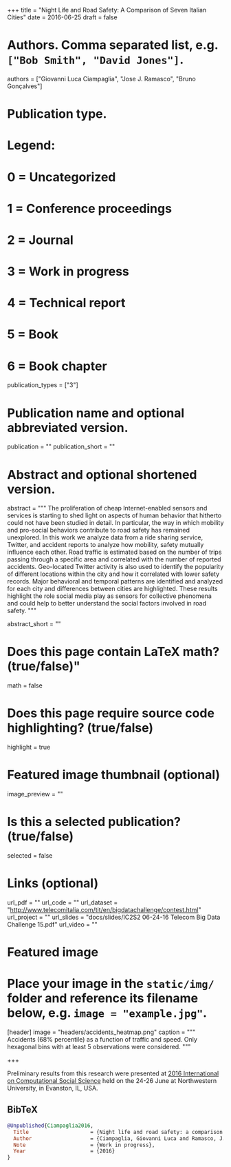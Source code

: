 +++
title = "Night Life and Road Safety: A Comparison of Seven Italian Cities"
date = 2016-06-25
draft = false

# Authors. Comma separated list, e.g. `["Bob Smith", "David Jones"]`.
authors = ["Giovanni Luca Ciampaglia", "Jose J. Ramasco", "Bruno Gonçalves"]

# Publication type.
# Legend:
# 0 = Uncategorized
# 1 = Conference proceedings
# 2 = Journal
# 3 = Work in progress
# 4 = Technical report
# 5 = Book
# 6 = Book chapter
publication_types = ["3"]

# Publication name and optional abbreviated version.
publication = ""
publication_short = ""

# Abstract and optional shortened version.
abstract = """ The proliferation of cheap Internet-enabled sensors and services
is starting to shed light on aspects of human behavior that hitherto could not
have been studied in detail. In particular, the way in which mobility and
pro-social behaviors contribute to road safety has remained unexplored. In this
work we analyze data from a ride sharing service, Twitter, and accident reports
to analyze how mobility, safety mutually influence each other. Road traffic is
estimated based on the number of trips passing through a specific area and
correlated with the number of reported accidents. Geo-located Twitter activity
is also used to identify the popularity of different locations within the city
and how it correlated with lower safety records. Major behavioral and temporal
patterns are identified and analyzed for each city and differences between
cities are highlighted. These results highlight the role social media play as
sensors for collective phenomena and could help to better understand the social
factors involved in road safety. """ 

abstract_short = ""

# Does this page contain LaTeX math? (true/false)"
math = false

# Does this page require source code highlighting? (true/false)
highlight = true

# Featured image thumbnail (optional)
image_preview = ""

# Is this a selected publication? (true/false)
selected = false

# Links (optional)
url_pdf = ""
url_code = ""
url_dataset = "http://www.telecomitalia.com/tit/en/bigdatachallenge/contest.html"
url_project = ""
url_slides = "docs/slides/IC2S2 06-24-16 Telecom Big Data Challenge 15.pdf"
url_video = ""

# Featured image
# Place your image in the `static/img/` folder and reference its filename below, e.g. `image = "example.jpg"`.
[header]
image = "headers/accidents_heatmap.png"
caption = """ Accidents (68% percentile) as a function of traffic and speed.
Only hexagonal bins with at least 5 observations were considered. """

+++

Preliminary results from this research were presented at [2016 International on
Computational Social
Science](http://www.kellogg.northwestern.edu/news-events/conference/ic2s2/2016.aspx)
held on the 24-26 June at Northwestern University, in Evanston, IL, USA.

## BibTeX
```bibtex
@Unpublished{Ciampaglia2016,
  Title                    = {Night life and road safety: a comparison of 7 Italian cities},
  Author                   = {Ciampaglia, Giovanni Luca and Ramasco, J. J. and Gon{\c c}alves, Bruno},
  Note                     = {Work in progress},
  Year                     = {2016}
}
```
